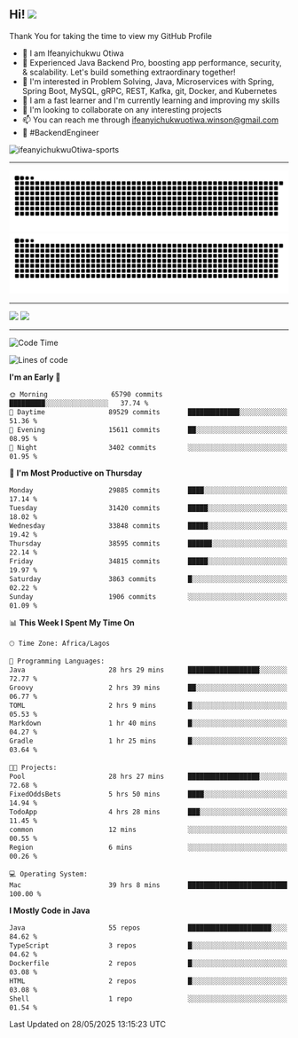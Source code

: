 <!-- BLOG-POST-LIST:START --><!-- BLOG-POST-LIST:END -->

## Hi! <img src="https://media.giphy.com/media/hvRJCLFzcasrR4ia7z/giphy.gif" width="4%"> 

Thank You for taking the time to view my GitHub Profile

- 👋 I am Ifeanyichukwu Otiwa
- 🚀 Experienced Java Backend Pro, boosting app performance, security, & scalability. Let's build something extraordinary together!
- 👀 I'm interested in Problem Solving, Java, Microservices with Spring, Spring Boot, MySQL, gRPC, REST, Kafka, git, Docker, and Kubernetes
- 🌱 I am a fast learner and I'm currently learning and improving my skills
- 💞️ I'm looking to collaborate on any interesting projects
- 📫 You can reach me through ifeanyichukwuotiwa.winson@gmail.com
- 🚀 #BackendEngineer

<p align="left" marginTop="10px"> <img src="https://komarev.com/ghpvc/?username=ifeanyichukwuOtiwa-sports&label=Profile%20views&color=0e75b6&style=for-the-badge" alt="ifeanyichukwuOtiwa-sports" /> </p>

***

<!--🐍📈SNAKEGRAPH / 🌐WEBSITE: https://github.com/Platane/snk -->
![github contribution grid snake animation](https://raw.githubusercontent.com/ifeanyichukwuOtiwa-sports/ifeanyichukwuOtiwa-sports/output/github-contribution-grid-snake-dark.svg#gh-dark-mode-only)![github contribution grid snake animation](https://raw.githubusercontent.com/ifeanyichukwuOtiwa-sports/ifeanyichukwuOtiwa-sports/output/github-contribution-grid-snake.svg#gh-light-mode-only)

***

<p float="left">
  <img float="left" src="https://github-readme-stats.vercel.app/api?username=ifeanyichukwuOtiwa-sports&count_private=true&include_all_commits=true&theme=react&show_icons=true" />
  <img float="right" src="https://github-readme-stats.vercel.app/api/top-langs/?username=ifeanyichukwuOtiwa-sports&layout=compact&show_icons=true&theme=react" /> 
</p>

***



<!--START_SECTION:waka-->
![Code Time](http://img.shields.io/badge/Code%20Time-3%2C754%20hrs%2019%20mins-blue)

![Lines of code](https://img.shields.io/badge/From%20Hello%20World%20I%27ve%20Written-49.8%20million%20lines%20of%20code-blue)

**I'm an Early 🐤** 

```text
🌞 Morning                65790 commits       █████████░░░░░░░░░░░░░░░░   37.74 % 
🌆 Daytime                89529 commits       █████████████░░░░░░░░░░░░   51.36 % 
🌃 Evening                15611 commits       ██░░░░░░░░░░░░░░░░░░░░░░░   08.95 % 
🌙 Night                  3402 commits        ░░░░░░░░░░░░░░░░░░░░░░░░░   01.95 % 
```
📅 **I'm Most Productive on Thursday** 

```text
Monday                   29885 commits       ████░░░░░░░░░░░░░░░░░░░░░   17.14 % 
Tuesday                  31420 commits       █████░░░░░░░░░░░░░░░░░░░░   18.02 % 
Wednesday                33848 commits       █████░░░░░░░░░░░░░░░░░░░░   19.42 % 
Thursday                 38595 commits       ██████░░░░░░░░░░░░░░░░░░░   22.14 % 
Friday                   34815 commits       █████░░░░░░░░░░░░░░░░░░░░   19.97 % 
Saturday                 3863 commits        █░░░░░░░░░░░░░░░░░░░░░░░░   02.22 % 
Sunday                   1906 commits        ░░░░░░░░░░░░░░░░░░░░░░░░░   01.09 % 
```


📊 **This Week I Spent My Time On** 

```text
🕑︎ Time Zone: Africa/Lagos

💬 Programming Languages: 
Java                     28 hrs 29 mins      ██████████████████░░░░░░░   72.77 % 
Groovy                   2 hrs 39 mins       ██░░░░░░░░░░░░░░░░░░░░░░░   06.77 % 
TOML                     2 hrs 9 mins        █░░░░░░░░░░░░░░░░░░░░░░░░   05.53 % 
Markdown                 1 hr 40 mins        █░░░░░░░░░░░░░░░░░░░░░░░░   04.27 % 
Gradle                   1 hr 25 mins        █░░░░░░░░░░░░░░░░░░░░░░░░   03.64 % 

🐱‍💻 Projects: 
Pool                     28 hrs 27 mins      ██████████████████░░░░░░░   72.68 % 
FixedOddsBets            5 hrs 50 mins       ████░░░░░░░░░░░░░░░░░░░░░   14.94 % 
TodoApp                  4 hrs 28 mins       ███░░░░░░░░░░░░░░░░░░░░░░   11.45 % 
common                   12 mins             ░░░░░░░░░░░░░░░░░░░░░░░░░   00.55 % 
Region                   6 mins              ░░░░░░░░░░░░░░░░░░░░░░░░░   00.26 % 

💻 Operating System: 
Mac                      39 hrs 8 mins       █████████████████████████   100.00 % 
```

**I Mostly Code in Java** 

```text
Java                     55 repos            █████████████████████░░░░   84.62 % 
TypeScript               3 repos             █░░░░░░░░░░░░░░░░░░░░░░░░   04.62 % 
Dockerfile               2 repos             █░░░░░░░░░░░░░░░░░░░░░░░░   03.08 % 
HTML                     2 repos             █░░░░░░░░░░░░░░░░░░░░░░░░   03.08 % 
Shell                    1 repo              ░░░░░░░░░░░░░░░░░░░░░░░░░   01.54 % 
```




 Last Updated on 28/05/2025 13:15:23 UTC
<!--END_SECTION:waka-->

<!--
<p align="center">
![trophy](https://github-profile-trophy.vercel.app/?username=ifeanyichukwuOtiwa-sports&theme=onedark) (https://github.com/ryo-ma/github-profile-trophy)
</p>
-->

<!---
ifeanyi-otiwa/ifeanyi-otiwa is a ✨ special ✨ repository because its `README.md` (this file) appears on your GitHub profile.
You can click the Preview link to take a look at your changes.
--->
